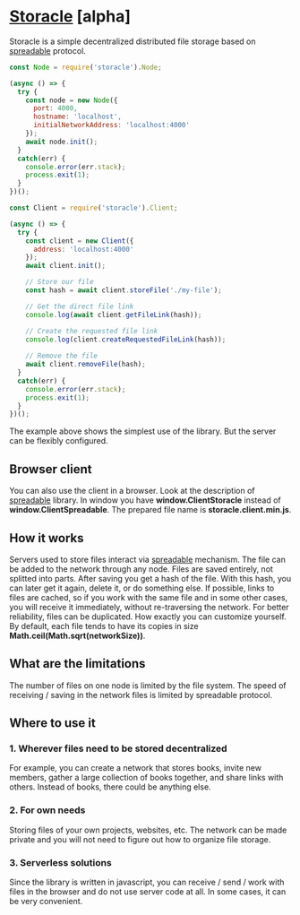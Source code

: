# [Storacle](https://github.com/ortexx/storacle/) [alpha]

Storacle is a simple decentralized distributed file storage based on [spreadable](https://github.com/ortexx/spreadable/) protocol.

```javascript
const Node = require('storacle').Node;

(async () => {  
  try {
    const node = new Node({
      port: 4000,
      hostname: 'localhost',
      initialNetworkAddress: 'localhost:4000'
    });
    await node.init();
  }
  catch(err) {
    console.error(err.stack);
    process.exit(1);
  }
})();
```

```javascript
const Client = require('storacle').Client;

(async () => {  
  try {
    const client = new Client({
      address: 'localhost:4000'
    });
    await client.init();

    // Store our file
    const hash = await client.storeFile('./my-file');

    // Get the direct file link
    console.log(await client.getFileLink(hash));

    // Create the requested file link
    console.log(client.createRequestedFileLink(hash));
    
    // Remove the file
    await client.removeFile(hash);
  }
  catch(err) {
    console.error(err.stack);
    process.exit(1);
  }
})();
```

The example above shows the simplest use of the library. But the server can be flexibly configured.

## Browser client
You can also use the client in a browser. Look at the description of [spreadable](https://github.com/ortexx/spreadable/) library. In window you  have __window.ClientStoracle__ instead of __window.ClientSpreadable__. The prepared file name is __storacle.client.min.js__.

## How it works

Servers used to store files interact via [spreadable](https://github.com/ortexx/spreadable/) mechanism. The file can be added to the network through any node. Files are saved entirely, not splitted into parts. After saving you get a hash of the file. With this hash, you can later get it again, delete it, or do something else. If possible, links to files are cached, so if you work with the same file and in some other cases, you will receive it immediately, without re-traversing the network. For better reliability, files can be duplicated. How exactly you can customize yourself. By default, each file tends to have its copies in size __Math.ceil(Math.sqrt(networkSize))__.

## What are the limitations

The number of files on one node is limited by the file system. The speed of receiving / saving in the network files is limited by spreadable protocol.

## Where to use it

### 1. Wherever files need to be stored decentralized
For example, you can create a network that stores books, invite new members, gather a large collection of books together, and share links with others. Instead of books, there could be anything else.

### 2. For own needs
Storing files of your own projects, websites, etc. The network can be made private and you will not need to figure out how to organize file storage.

### 3. Serverless solutions
Since the library is written in javascript, you can receive / send / work with files in the browser and do not use server code at all. In some cases, it can be very convenient.